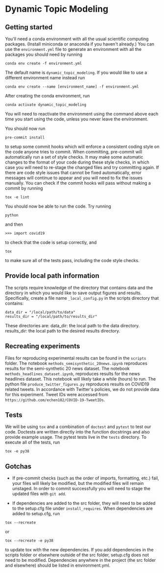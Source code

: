# Dynamic Topic Modeling


## Getting started

You'll need a conda environment with all the usual scientific computing packages. (Install miniconda or anaconda if you haven't already.) You can use the `environment.yml` file to generate an environment with all the packages you should need by running

```
conda env create -f environment.yml
```
The default name is `dynamic_topic_modeling`. If you would like to use a different environment name instead run
```
conda env create --name [environment_name] -f environment.yml
```

After creating the conda environment, run

```
conda activate dynamic_topic_modeling
```
You will need to reactivate the environment using the command above each time you start using the code, unless you never leave the environment.

You should now run

```
pre-commit install
```

to setup some commit hooks which will enforce a consistent coding style on the code anyone tries to commit. When committing, pre-commit will automatically run a set of style checks. It may make some automatic changes to the format of your code during these style checks, in which case you will need to re-stage the changed files and try committing again. If there are code style issues that cannot be fixed automatically, error messages will continue to appear and you will need to fix the issues manually. You can check if the commit hooks will pass without making a commit by running

```
tox -e lint
```

You should now be able to run the code. Try running

```
python
```
and then
```
>>> import covid19
```
to check that the code is setup correctly, and
```
tox
```
to make sure all of the tests pass, including the code style checks.

## Provide local path information

The scripts require knowledge of the directory that contains data and the directory in which you would like to save output figures and results. Specifically, create a file name `_local_config.py` in the scripts directory that contains:
```
data_dir = "/local/path/to/data"
results_dir = "/local/path/to/results_dir"
```

These directories are:
data_dir: the local path to the data directory.
results_dir: the local path to the desired results directory.

## Recreating experiments
Files for reproducing experimental results can be found in the `scripts` folder.
The notebook `methods_semisynthetic_20news.ipynb` reproduces results for the semi-synthetic 20 news dataset.
The notebook `methods_headlines_dataset.ipynb`, reproduces results for the news headlines dataset. This notebook will likely take a while (hours) to run.
The python file `produce_twitter_figures.py` reproduces results on COVID19 related tweets. In accordance with Twitter's policies, we do not provide data for this experiment. Tweet IDs were accessed from `https://github.com/echen102/COVID-19-TweetIDs`.

## Tests

We will be using `tox` and a combination of `doctest` and `pytest` to test our code.
Doctests are written directly into the function docstrings and also provide example usage.
The pytest tests live in the `tests` directory. To execute all of the tests, run

```
tox -e py38
```
## Gotchas

* If pre-commit checks (such as the order of imports, formatting, etc.) fail, your files will likely be modified, but the modified files will remain unstaged. In order to commit successfully you will need to stage the updated files with `git add`.

* If dependencies are added to the src folder, they will need to be added to the setup.cfg file under `install_requires`. When dependencies are added to setup.cfg, run
```
tox --recreate
```
or
```
tox --recreate -e py38
```
to update tox with the new dependencies. If you add dependencies in the scripts folder or elsewhere outside of the src folder, setup.cfg does not need to be modified. Dependencies anywhere in the project (the src folder and elsewhere) should be listed in environment.yml.
